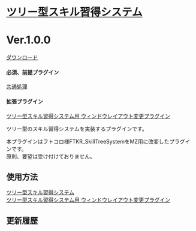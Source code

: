 # [ツリー型スキル習得システム](https://raw.githubusercontent.com/nuun888/MZ/master/futokoro/NUUN_FTKR_SkillTreeSystem_MZ.js)
# Ver.1.0.0
[ダウンロード](https://raw.githubusercontent.com/nuun888/MZ/master/futokoro/NUUN_SkillTreeSystem_MZ.js)
#### 必須、前提プラグイン
[共通処理](https://github.com/nuun888/MZ/blob/master/README/Base.md)  

#### 拡張プラグイン
[ツリー型スキル習得システム用 ウィンドウレイアウト変更プラグイン](https://raw.githubusercontent.com/nuun888/MZ/master/futokoro/FTKR_STS_CustomWindow_MZ.js)  

ツリー型のスキル習得システムを実装するプラグインです。  

本プラグインはフトコロ様FTKR_SkillTreeSystemをMZ用に改変したプラグインです。  
原則、要望は受け付けておりません。  

## 使用方法
[ツリー型スキル習得システム](https://github.com/futokoro/RPGMaker/blob/master/FTKR_SkillTreeSystem.ja.md)  
[ツリー型スキル習得システム用 ウィンドウレイアウト変更プラグイン](https://github.com/futokoro/RPGMaker/blob/master/FTKR_STS_CustomWindow.ja.md)  

## 更新履歴
